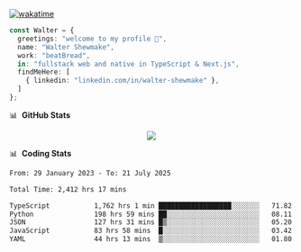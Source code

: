 [![wakatime](https://wakatime.com/badge/user/633611a5-2410-4a66-96ad-ce6a6df384d0.svg)](https://wakatime.com/@633611a5-2410-4a66-96ad-ce6a6df384d0)

```ts
const Walter = {
  greetings: "welcome to my profile 👋",
  name: "Walter Shewmake",
  work: "beatBread",
  in: "fullstack web and native in TypeScript & Next.js",
  findMeHere: [
    { linkedin: "linkedin.com/in/walter-shewmake" },
  ]
};
```

📊 &nbsp;**GitHub Stats**

<p align="center">
<img src="https://streak-stats.demolab.com?user=waltershewmake&theme=monokai&short_numbers=true)](https://git.io/streak-stats" />
</p>

📊 &nbsp;**Coding Stats**

<!--![Wwakatime stats](https://github-readme-stats.vercel.app/api/wakatime?username=waltershewmake&hide_title=true&hide_border=true&langs_count=5&bg_color=00000000&text_color=777)-->


<!--START_SECTION:waka-->

```txt
From: 29 January 2023 - To: 21 July 2025

Total Time: 2,412 hrs 17 mins

TypeScript           1,762 hrs 1 min ██████████████████░░░░░░░   71.82 %
Python               198 hrs 59 mins ██░░░░░░░░░░░░░░░░░░░░░░░   08.11 %
JSON                 127 hrs 31 mins █▒░░░░░░░░░░░░░░░░░░░░░░░   05.20 %
JavaScript           83 hrs 58 mins  █░░░░░░░░░░░░░░░░░░░░░░░░   03.42 %
YAML                 44 hrs 13 mins  ▒░░░░░░░░░░░░░░░░░░░░░░░░   01.80 %
```

<!--END_SECTION:waka-->
